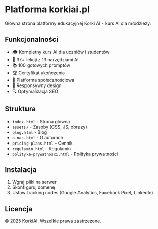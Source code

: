 # Platforma korkiai.pl

Główna strona platformy edukacyjnej Korki AI - kurs AI dla młodzieży.

## Funkcjonalności

- 🎓 Kompletny kurs AI dla uczniów i studentów
- 🤖 37+ lekcji z 13 narzędziami AI
- 📚 100 gotowych promptów
- 🏆 Certyfikat ukończenia
- 💬 Platforma społecznościowa
- 📱 Responsywny design
- 🔍 Optymalizacja SEO

## Struktura

- `index.html` - Strona główna
- `assets/` - Zasoby (CSS, JS, obrazy)
- `blog.html` - Blog
- `o-nas.html` - O autorach
- `pricing-plans.html` - Cennik
- `regulamin.html` - Regulamin
- `polityka-prywatnosci.html` - Polityka prywatności

## Instalacja

1. Wgraj pliki na serwer
2. Skonfiguruj domenę
3. Ustaw tracking codes (Google Analytics, Facebook Pixel, LinkedIn)

## Licencja

© 2025 KorkiAI. Wszelkie prawa zastrzeżone.